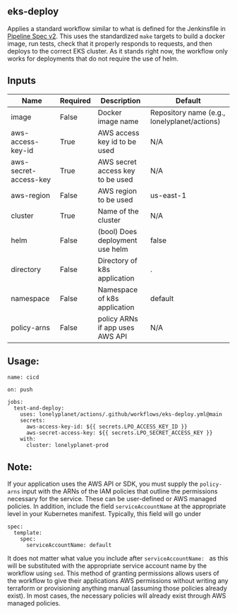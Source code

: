 ## eks-deploy

Applies a standard workflow similar to what is defined for the Jenkinsfile in [Pipeline Spec v2](https://redventures.atlassian.net/wiki/spaces/LPDP/pages/18257936381/Pipeline+Spec+v2). This uses the standardized `make` targets to build a docker image, run tests, check that it properly responds to requests, and then deploys to the correct EKS cluster. As it stands right now, the workflow only works for deployments that do not require the use of helm.

## Inputs

| Name                  | Required | Description                      | Default                                      |
|-----------------------|----------|----------------------------------|----------------------------------------------|
| image                 | False    | Docker image name                | Repository name (e.g., lonelyplanet/actions) |
| aws-access-key-id     | True     | AWS access key id to be used     | N/A                                          |
| aws-secret-access-key | True     | AWS secret access key to be used | N/A                                          |
| aws-region            | False    | AWS region to be used            | us-east-1                                    |
| cluster               | True     | Name of the cluster              | N/A                                          |
| helm                  | False    | (bool) Does deployment use helm  | false                                        |
| directory             | False    | Directory of k8s application     | .                                            |
| namespace             | False    | Namespace of k8s application     | default                                      |
| policy-arns           | False    | policy ARNs if app uses AWS API  | N/A                                          |

## Usage:

```
name: cicd

on: push

jobs:
  test-and-deploy:
    uses: lonelyplanet/actions/.github/workflows/eks-deploy.yml@main
    secrets:
      aws-access-key-id: ${{ secrets.LPO_ACCESS_KEY_ID }}
      aws-secret-access-key: ${{ secrets.LPO_SECRET_ACCESS_KEY }}
    with:
      cluster: lonelyplanet-prod

```
## Note:
If your application uses the AWS API or SDK, you must supply the `policy-arns` input with the ARNs of the IAM policies that outline the permissions necessary for the service. These can be user-defined or AWS managed policies. In addition, include the field `serviceAccountName` at the appropriate level in your Kubernetes manifest. Typically, this field will go under 
```
spec:
  template:
    spec:
      serviceAccountName: default
```
It does not matter what value you include after `serviceAccountName: ` as this will be substituted with the appropriate service account name by the workflow using `sed`. This method of granting permissions allows users of the workflow to give their applications AWS permissions without writing any terraform or provisioning anything manual (assuming those policies already exist). In most cases, the necessary policies will already exist through AWS managed policies.
